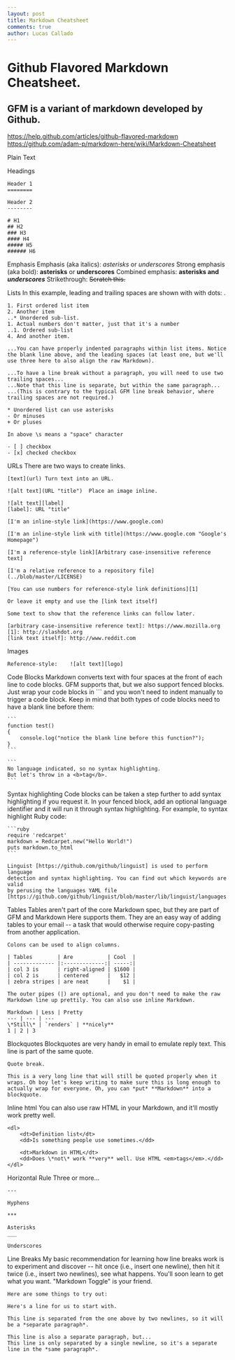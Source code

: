 ```yaml
---
layout: post
title: Markdown Cheatsheet
comments: true
author: Lucas Callado
---
```

# Github Flavored Markdown Cheatsheet.

## GFM is a variant of markdown developed by Github.
https://help.github.com/articles/github-flavored-markdown
https://github.com/adam-p/markdown-here/wiki/Markdown-Cheatsheet

Plain Text

Headings

	Header 1
	========

	Header 2
	--------

	# H1
	## H2
	### H3
	#### H4
	##### H5
	###### H6

Emphasis
	Emphasis (aka italics):		*asterisks* or _underscores_
	Strong emphasis (aka bold):	**asterisks** or __underscores__
	Combined emphasis:			**asterisks and _underscores_**
	Strikethrough:				~~Scratch this.~~

Lists
	In this example, leading and trailing spaces are shown with with dots: .

	1. First ordered list item
	2. Another item
	..* Unordered sub-list.
	1. Actual numbers don't matter, just that it's a number
	..1. Ordered sub-list
	4. And another item.

	...You can have properly indented paragraphs within list items. Notice the blank line above, and the leading spaces (at least one, but we'll use three here to also align the raw Markdown).

	...To have a line break without a paragraph, you will need to use two trailing spaces...
	...Note that this line is separate, but within the same paragraph...
	...(This is contrary to the typical GFM line break behavior, where trailing spaces are not required.)

	* Unordered list can use asterisks
	- Or minuses
	+ Or pluses

	In above \s means a "space" character

	- [ ] checkbox
	- [x] checked checkbox

URLs
	There are two ways to create links.

	[text](url)	Turn text into an URL.

	![alt text](URL "title")  Place an image inline.

	![alt text][label]
	[label]: URL "title"

	[I'm an inline-style link](https://www.google.com)

	[I'm an inline-style link with title](https://www.google.com "Google's Homepage")

	[I'm a reference-style link][Arbitrary case-insensitive reference text]

	[I'm a relative reference to a repository file](../blob/master/LICENSE)

	[You can use numbers for reference-style link definitions][1]

	Or leave it empty and use the [link text itself]

	Some text to show that the reference links can follow later.

	[arbitrary case-insensitive reference text]: https://www.mozilla.org
	[1]: http://slashdot.org
	[link text itself]: http://www.reddit.com

Images

	Reference-style:	![alt text][logo]

Code Blocks
	Markdown converts text with four spaces at the front of each line to code
	blocks. GFM supports that, but we also support fenced blocks. Just wrap your
	code blocks in ``` and you won't need to indent manually to trigger a code
	block. Keep in mind that both types of code blocks need to have a blank line
	before them:


	```
	function test()
	{
		console.log("notice the blank line before this function?");
	}
	```

	```
	No language indicated, so no syntax highlighting.
	But let's throw in a <b>tag</b>.
	```

Syntax highlighting
	Code blocks can be taken a step further to add syntax highlighting if you
	request it. In your fenced block, add an optional language identifier and
	it will run it through syntax highlighting. For example, to syntax highlight
	Ruby code:

	```ruby
	require 'redcarpet'
	markdown = Redcarpet.new("Hello World!")
	puts markdown.to_html
	```

	Linguist [https://github.com/github/linguist] is used to perform language
	detection and syntax highlighting. You can find out which keywords are valid
	by perusing the languages YAML file [https://github.com/github/linguist/blob/master/lib/linguist/languages.yml].

Tables
	Tables aren't part of the core Markdown spec, but they are part of GFM and
	Markdown Here supports them. They are an easy way of adding tables to your
	email -- a task that would otherwise require copy-pasting from another application.

	Colons can be used to align columns.

	| Tables        | Are           | Cool  |
	| ------------- |:-------------:| -----:|
	| col 3 is      | right-aligned | $1600 |
	| col 2 is      | centered      |   $12 |
	| zebra stripes | are neat      |    $1 |

	The outer pipes (|) are optional, and you don't need to make the raw
	Markdown line up prettily. You can also use inline Markdown.

	Markdown | Less | Pretty
	--- | --- | ---
	\*Still\* | `renders` | **nicely**
	1 | 2 | 3

Blockquotes
	Blockquotes are very handy in email to emulate reply text.
	This line is part of the same quote.

	Quote break.

	This is a very long line that will still be quoted properly when it wraps. Oh boy let's keep writing to make sure this is long enough to actually wrap for everyone. Oh, you can *put* **Markdown** into a blockquote.

Inline html
	You can also use raw HTML in your Markdown, and it'll mostly work pretty well.

	<dl>
  		<dt>Definition list</dt>
  		<dd>Is something people use sometimes.</dd>

  		<dt>Markdown in HTML</dt>
  		<dd>Does \*not\* work **very** well. Use HTML <em>tags</em>.</dd>
	</dl>

Horizontal Rule
	Three or more...

	---

	Hyphens

	***

	Asterisks
	___

	Underscores

Line Breaks
	My basic recommendation for learning how line breaks work is to experiment
	and discover -- hit <Enter> once (i.e., insert one newline), then hit it
	twice (i.e., insert two newlines), see what happens. You'll soon learn to
	get what you want. "Markdown Toggle" is your friend.

	Here are some things to try out:

	Here's a line for us to start with.

	This line is separated from the one above by two newlines, so it will be a *separate paragraph*.

	This line is also a separate paragraph, but...
	This line is only separated by a single newline, so it's a separate line in the *same paragraph*.
